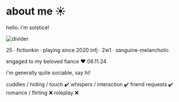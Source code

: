# about me ☀️

hello. i'm solstice!

![divider](https://64.media.tumblr.com/726215699a9f93d067da857548275450/d551c82b6c80b62d-f7/s1280x1920/a4dc794240a86971fd251ed3b16dca88056eb9f5.png)

25 · fictionkin · playing since 2020
infj · 2w1 · sanguine-melancholic

engaged to my beloved fiance ❤️ 06.11.24

i'm generally quite sociable, say hi!

cuddles / hiding / touch ✔️
whispers / interaction ✔️
friend requests ✔️
romance / flirting ❌
roleplay ❌
